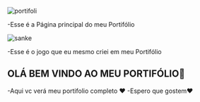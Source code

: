 
![portifoli](https://user-images.githubusercontent.com/93685305/188761239-5cd51f4c-de1a-4379-82de-1de7fb59b7a9.png)
 
 -Esse é a Página principal do meu Portifólio
 
![sanke](https://user-images.githubusercontent.com/93685305/188761428-9fcaff0c-ce41-404b-b304-46333cd869cc.png)
 
 -Esse é o jogo que eu mesmo criei em meu Portifólio
 

## OLÁ BEM VINDO AO MEU PORTIFÓLIO👋
   -Aqui vc verá meu portifolio completo ❤️
                                                                                                                                                                            -Espero que gostem❤️
